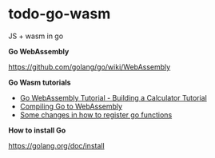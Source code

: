 # todo-go-wasm

JS + wasm in go

**Go WebAssembly**

https://github.com/golang/go/wiki/WebAssembly

**Go Wasm tutorials**

* [Go WebAssembly Tutorial - Building a Calculator Tutorial](https://tutorialedge.net/golang/go-webassembly-tutorial/)
* [Compiling Go to WebAssembly](https://www.sitepen.com/blog/compiling-go-to-webassembly/)
* [Some changes in how to register go functions](https://stackoverflow.com/a/56469260)

**How to install Go**

https://golang.org/doc/install
